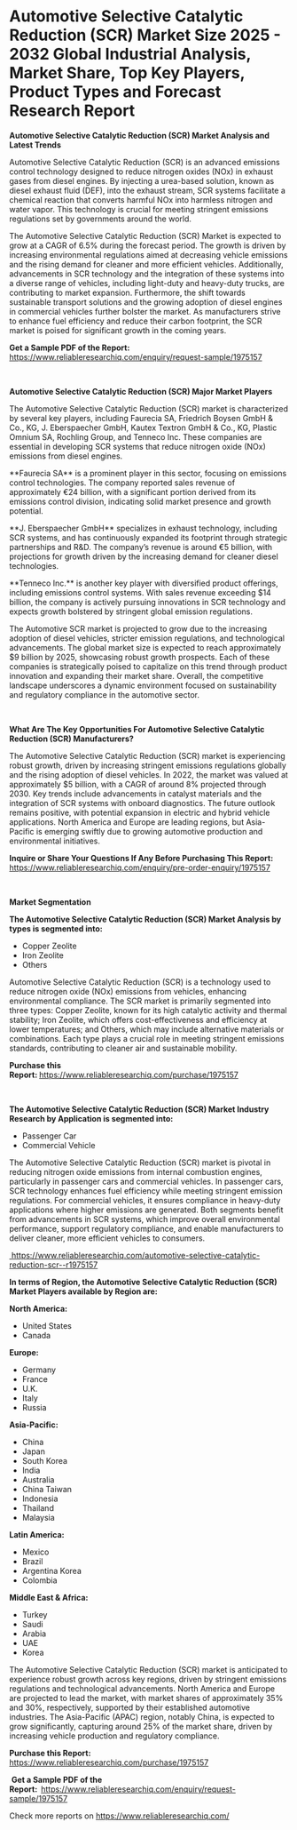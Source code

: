 <p><h1>Automotive Selective Catalytic Reduction (SCR) Market Size 2025 - 2032 Global Industrial Analysis, Market Share, Top Key Players, Product Types and Forecast Research Report</h1></p><p><strong>Automotive Selective Catalytic Reduction (SCR) Market Analysis and Latest Trends</strong></p>
<p><p>Automotive Selective Catalytic Reduction (SCR) is an advanced emissions control technology designed to reduce nitrogen oxides (NOx) in exhaust gases from diesel engines. By injecting a urea-based solution, known as diesel exhaust fluid (DEF), into the exhaust stream, SCR systems facilitate a chemical reaction that converts harmful NOx into harmless nitrogen and water vapor. This technology is crucial for meeting stringent emissions regulations set by governments around the world.</p><p>The Automotive Selective Catalytic Reduction (SCR) Market is expected to grow at a CAGR of 6.5% during the forecast period. The growth is driven by increasing environmental regulations aimed at decreasing vehicle emissions and the rising demand for cleaner and more efficient vehicles. Additionally, advancements in SCR technology and the integration of these systems into a diverse range of vehicles, including light-duty and heavy-duty trucks, are contributing to market expansion. Furthermore, the shift towards sustainable transport solutions and the growing adoption of diesel engines in commercial vehicles further bolster the market. As manufacturers strive to enhance fuel efficiency and reduce their carbon footprint, the SCR market is poised for significant growth in the coming years.</p></p>
<p><strong>Get a Sample PDF of the Report:&nbsp;</strong> <a href="https://www.reliableresearchiq.com/enquiry/request-sample/1975157?utm_campaign=2325&utm_medium=2&utm_source=Github&utm_content=ia&utm_term=31032025&utm_id=automotive-selective-catalytic-reduction-scr">https://www.reliableresearchiq.com/enquiry/request-sample/1975157</a></p>
<p>&nbsp;</p>
<p><strong>Automotive Selective Catalytic Reduction (SCR) Major Market Players</strong></p>
<p><p>The Automotive Selective Catalytic Reduction (SCR) market is characterized by several key players, including Faurecia SA, Friedrich Boysen GmbH & Co., KG, J. Eberspaecher GmbH, Kautex Textron GmbH & Co., KG, Plastic Omnium SA, Rochling Group, and Tenneco Inc. These companies are essential in developing SCR systems that reduce nitrogen oxide (NOx) emissions from diesel engines.</p><p>**Faurecia SA** is a prominent player in this sector, focusing on emissions control technologies. The company reported sales revenue of approximately €24 billion, with a significant portion derived from its emissions control division, indicating solid market presence and growth potential.</p><p>**J. Eberspaecher GmbH** specializes in exhaust technology, including SCR systems, and has continuously expanded its footprint through strategic partnerships and R&D. The company’s revenue is around €5 billion, with projections for growth driven by the increasing demand for cleaner diesel technologies.</p><p>**Tenneco Inc.** is another key player with diversified product offerings, including emissions control systems. With sales revenue exceeding $14 billion, the company is actively pursuing innovations in SCR technology and expects growth bolstered by stringent global emission regulations.</p><p>The Automotive SCR market is projected to grow due to the increasing adoption of diesel vehicles, stricter emission regulations, and technological advancements. The global market size is expected to reach approximately $9 billion by 2025, showcasing robust growth prospects. Each of these companies is strategically poised to capitalize on this trend through product innovation and expanding their market share. Overall, the competitive landscape underscores a dynamic environment focused on sustainability and regulatory compliance in the automotive sector.</p></p>
<p>&nbsp;</p>
<p><strong>What Are The Key Opportunities For Automotive Selective Catalytic Reduction (SCR) Manufacturers?</strong></p>
<p><p>The Automotive Selective Catalytic Reduction (SCR) market is experiencing robust growth, driven by increasing stringent emissions regulations globally and the rising adoption of diesel vehicles. In 2022, the market was valued at approximately $5 billion, with a CAGR of around 8% projected through 2030. Key trends include advancements in catalyst materials and the integration of SCR systems with onboard diagnostics. The future outlook remains positive, with potential expansion in electric and hybrid vehicle applications. North America and Europe are leading regions, but Asia-Pacific is emerging swiftly due to growing automotive production and environmental initiatives.</p></p>
<p><strong>Inquire or Share Your Questions If Any Before Purchasing This Report:</strong> <a href="https://www.reliableresearchiq.com/enquiry/pre-order-enquiry/1975157?utm_campaign=2325&utm_medium=2&utm_source=Github&utm_content=ia&utm_term=31032025&utm_id=automotive-selective-catalytic-reduction-scr">https://www.reliableresearchiq.com/enquiry/pre-order-enquiry/1975157</a></p>
<p>&nbsp;</p>
<p><strong>Market Segmentation</strong></p>
<p><strong>The Automotive Selective Catalytic Reduction (SCR) Market Analysis by types is segmented into:</strong></p>
<p><ul><li>Copper Zeolite</li><li>Iron Zeolite</li><li>Others</li></ul></p>
<p><p>Automotive Selective Catalytic Reduction (SCR) is a technology used to reduce nitrogen oxide (NOx) emissions from vehicles, enhancing environmental compliance. The SCR market is primarily segmented into three types: Copper Zeolite, known for its high catalytic activity and thermal stability; Iron Zeolite, which offers cost-effectiveness and efficiency at lower temperatures; and Others, which may include alternative materials or combinations. Each type plays a crucial role in meeting stringent emissions standards, contributing to cleaner air and sustainable mobility.</p></p>
<p><strong>Purchase this Report:&nbsp;</strong><a href="https://www.reliableresearchiq.com/purchase/1975157?utm_campaign=2325&utm_medium=2&utm_source=Github&utm_content=ia&utm_term=31032025&utm_id=automotive-selective-catalytic-reduction-scr">https://www.reliableresearchiq.com/purchase/1975157</a></p>
<p>&nbsp;</p>
<p><strong>The Automotive Selective Catalytic Reduction (SCR) Market Industry Research by Application is segmented into:</strong></p>
<p><ul><li>Passenger Car</li><li>Commercial Vehicle</li></ul></p>
<p><p>The Automotive Selective Catalytic Reduction (SCR) market is pivotal in reducing nitrogen oxide emissions from internal combustion engines, particularly in passenger cars and commercial vehicles. In passenger cars, SCR technology enhances fuel efficiency while meeting stringent emission regulations. For commercial vehicles, it ensures compliance in heavy-duty applications where higher emissions are generated. Both segments benefit from advancements in SCR systems, which improve overall environmental performance, support regulatory compliance, and enable manufacturers to deliver cleaner, more efficient vehicles to consumers.</p></p>
<p><a href="https://www.reliableresearchiq.com/automotive-selective-catalytic-reduction-scr--r1975157?utm_campaign=2325&utm_medium=2&utm_source=Github&utm_content=ia&utm_term=31032025&utm_id=automotive-selective-catalytic-reduction-scr">&nbsp;https://www.reliableresearchiq.com/automotive-selective-catalytic-reduction-scr--r1975157</a></p>
<p><strong>In terms of Region, the Automotive Selective Catalytic Reduction (SCR) Market Players available by Region are:</strong></p>
<p>
    <p> <strong> North America: </strong>
        <ul>
            <li>United States</li>
            <li>Canada</li>
        </ul>
        </p> 
    <p> <strong> Europe: </strong>
        <ul>
            <li>Germany</li>
            <li>France</li>
            <li>U.K.</li>
            <li>Italy</li>
            <li>Russia</li>
        </ul>
        </p> 
    <p> <strong> Asia-Pacific: </strong>
        <ul>
            <li>China</li>
            <li>Japan</li>
            <li>South Korea</li>
            <li>India</li>
            <li>Australia</li>
            <li>China Taiwan</li>
            <li>Indonesia</li>
            <li>Thailand</li>
            <li>Malaysia</li>
        </ul>
        </p> 
    <p> <strong> Latin America: </strong>
        <ul>
            <li>Mexico</li>
            <li>Brazil</li>
            <li>Argentina Korea</li>
            <li>Colombia</li>
        </ul>
        </p> 
    <p> <strong> Middle East & Africa: </strong>
        <ul>
            <li>Turkey</li>
            <li>Saudi</li>
            <li>Arabia</li>
            <li>UAE</li>
            <li>Korea</li>
        </ul>
    </p>
    </p>
<p><p>The Automotive Selective Catalytic Reduction (SCR) market is anticipated to experience robust growth across key regions, driven by stringent emissions regulations and technological advancements. North America and Europe are projected to lead the market, with market shares of approximately 35% and 30%, respectively, supported by their established automotive industries. The Asia-Pacific (APAC) region, notably China, is expected to grow significantly, capturing around 25% of the market share, driven by increasing vehicle production and regulatory compliance.</p></p>
<p><strong>Purchase this Report: </strong><a href="https://www.reliableresearchiq.com/purchase/1975157?utm_campaign=2325&utm_medium=2&utm_source=Github&utm_content=ia&utm_term=31032025&utm_id=automotive-selective-catalytic-reduction-scr">https://www.reliableresearchiq.com/purchase/1975157</a></p>
<p>&nbsp;<strong>Get a Sample PDF of the Report:&nbsp;&nbsp;</strong><a href="https://www.reliableresearchiq.com/enquiry/request-sample/1975157?utm_campaign=2325&utm_medium=2&utm_source=Github&utm_content=ia&utm_term=31032025&utm_id=automotive-selective-catalytic-reduction-scr">https://www.reliableresearchiq.com/enquiry/request-sample/1975157</a></p>
<p><strong></strong></p>
<p>Check more reports on <a href="https://www.reliableresearchiq.com/?utm_campaign=2325&utm_medium=2&utm_source=Github&utm_content=ia&utm_term=31032025&utm_id=automotive-selective-catalytic-reduction-scr">https://www.reliableresearchiq.com/</a></p>